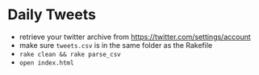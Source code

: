 # Daily Tweets

- retrieve your twitter archive from https://twitter.com/settings/account
- make sure `tweets.csv` is in the same folder as the Rakefile
- `rake clean && rake parse_csv`
- `open index.html`